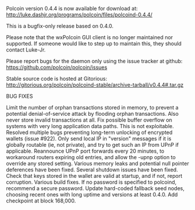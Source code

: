Polcoin version 0.4.4 is now available for download at:
http://luke.dashjr.org/programs/polcoin/files/polcoind-0.4.4/

This is a bugfix-only release based on 0.4.0.

Please note that the wxPolcoin GUI client is no longer maintained nor supported. If someone would like to step up to maintain this, they should contact Luke-Jr.

Please report bugs for the daemon only using the issue tracker at github:
https://github.com/polcoin/polcoin/issues

Stable source code is hosted at Gitorious:
http://gitorious.org/polcoin/polcoind-stable/archive-tarball/v0.4.4#.tar.gz

BUG FIXES

Limit the number of orphan transactions stored in memory, to prevent a potential denial-of-service attack by flooding orphan transactions. Also never store invalid transactions at all.
Fix possible buffer overflow on systems with very long application data paths. This is not exploitable.
Resolved multiple bugs preventing long-term unlocking of encrypted wallets (issue #922).
Only send local IP in "version" messages if it is globally routable (ie, not private), and try to get such an IP from UPnP if applicable.
Reannounce UPnP port forwards every 20 minutes, to workaround routers expiring old entries, and allow the -upnp option to override any stored setting.
Various memory leaks and potential null pointer deferences have been
fixed.
Several shutdown issues have been fixed.
Check that keys stored in the wallet are valid at startup, and if not,
report corruption.
Various build fixes.
If no password is specified to polcoind, recommend a secure password.
Update hard-coded fallback seed nodes, choosing recent ones with long uptime and versions at least 0.4.0.
Add checkpoint at block 168,000.

